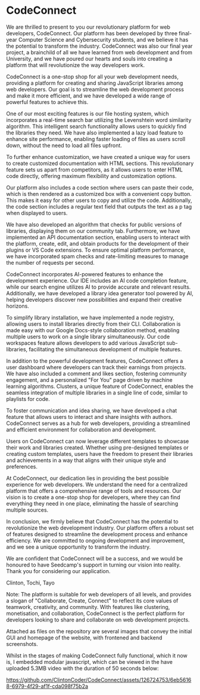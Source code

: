 # CodeConnect

We are thrilled to present to you our revolutionary platform for web developers, CodeConnect. Our platform has been developed by three final-year Computer Science and Cybersecurity students, and we believe it has the potential to transform the industry. CodeConnect was also our final year project, a brainchild of all we have learned from web development and from University, and we have poured our hearts and souls into creating a platform that will revolutionize the way developers work.

CodeConnect is a one-stop shop for all your web development needs, providing a platform for creating and sharing JavaScript libraries among web developers. Our goal is to streamline the web development process and make it more efficient, and we have developed a wide range of powerful features to achieve this.

One of our most exciting features is our file hosting system, which incorporates a real-time search bar utilizing the Levenshtein word similarity algorithm. This intelligent search functionality allows users to quickly find the libraries they need. We have also implemented a lazy load feature to enhance site performance, enabling faster loading of files as users scroll down, without the need to load all files upfront.

To further enhance customization, we have created a unique way for users to create customized documentation with HTML sections. This revolutionary feature sets us apart from competitors, as it allows users to enter HTML code directly, offering maximum flexibility and customization options.

Our platform also includes a code section where users can paste their code, which is then rendered as a customized box with a convenient copy button. This makes it easy for other users to copy and utilize the code. Additionally, the code section includes a regular text field that outputs the text as a p tag when displayed to users.

We have also developed an algorithm that checks for public versions of libraries, displaying them on our community tab. Furthermore, we have implemented an API documentation section, enabling users to interact with the platform, create, edit, and obtain products for the development of their plugins or VS Code extensions. To ensure optimal platform performance, we have incorporated spam checks and rate-limiting measures to manage the number of requests per second.

CodeConnect incorporates AI-powered features to enhance the development experience. Our IDE includes an AI code completion feature, while our search engine utilizes AI to provide accurate and relevant results. Additionally, we have developed a library idea generator tool powered by AI, helping developers discover new possibilities and expand their creative horizons.

To simplify library installation, we have implemented a node registry, allowing users to install libraries directly from their CLI. Collaboration is made easy with our Google Docs-style collaboration method, enabling multiple users to work on a single library simultaneously. Our code workspaces feature allows developers to add various JavaScript sub-libraries, facilitating the simultaneous development of multiple features.

In addition to the powerful development features, CodeConnect offers a user dashboard where developers can track their earnings from projects. We have also included a comment and likes section, fostering community engagement, and a personalized "For You" page driven by machine learning algorithms. Clusters, a unique feature of CodeConnect, enables the seamless integration of multiple libraries in a single line of code, similar to playlists for code.

To foster communication and idea sharing, we have developed a chat feature that allows users to interact and share insights with authors. CodeConnect serves as a hub for web developers, providing a streamlined and efficient environment for collaboration and development.

Users on CodeConnect can now leverage different templates to showcase their work and libraries created. Whether using pre-designed templates or creating custom templates, users have the freedom to present their libraries and achievements in a way that aligns with their unique style and preferences.

At CodeConnect, our dedication lies in providing the best possible experience for web developers. We understand the need for a centralized platform that offers a comprehensive range of tools and resources. Our vision is to create a one-stop shop for developers, where they can find everything they need in one place, eliminating the hassle of searching multiple sources.

In conclusion, we firmly believe that CodeConnect has the potential to revolutionize the web development industry. Our platform offers a robust set of features designed to streamline the development process and enhance efficiency. We are committed to ongoing development and improvement, and we see a unique opportunity to transform the industry.

We are confident that CodeConnect will be a success, and we would be honoured to have Seedcamp's support in turning our vision into reality. Thank you for considering our application.

Clinton, Tochi, Tayo





Note:  The platform is suitable for web developers of all levels, and provides a slogan of "Collaborate, Create, Connect" to reflect its core values of teamwork, creativity, and community. With features like clustering, monetisation, and collaboration, CodeConnect is the perfect platform for developers looking to share and collaborate on web development projects.

Attached as files on the repository are several images that convey the initial GUI and homepage of the website, with frontened and backend screenshots.

Whilst in the stages of making CodeConnect fully functional, which it now is, I embedded modular javascript, which can be viewed in the have uploaded 5.3MB video with the duration of 50 seconds below:

https://github.com/ClintonCoder/CodeConnect/assets/126724753/6eb56168-6979-4f29-af1f-cda098f75b2a
